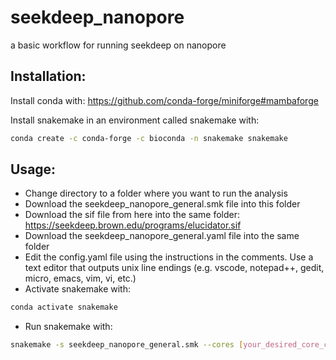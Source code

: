 # seekdeep_nanopore
a basic workflow for running seekdeep on nanopore

## Installation:
Install conda with:
https://github.com/conda-forge/miniforge#mambaforge

Install snakemake in an environment called snakemake with:
```bash
conda create -c conda-forge -c bioconda -n snakemake snakemake
```

## Usage:
 - Change directory to a folder where you want to run the analysis
 - Download the seekdeep_nanopore_general.smk file into this folder
 - Download the sif file from here into the same folder: https://seekdeep.brown.edu/programs/elucidator.sif
 - Download the seekdeep_nanopore_general.yaml file into the same folder
 - Edit the config.yaml file using the instructions in the comments. Use a text editor that outputs unix line endings (e.g. vscode, notepad++, gedit, micro, emacs, vim, vi, etc.)
 - Activate snakemake with:
```bash
conda activate snakemake
```
 - Run snakemake with:
```bash
snakemake -s seekdeep_nanopore_general.smk --cores [your_desired_core_count]
```
